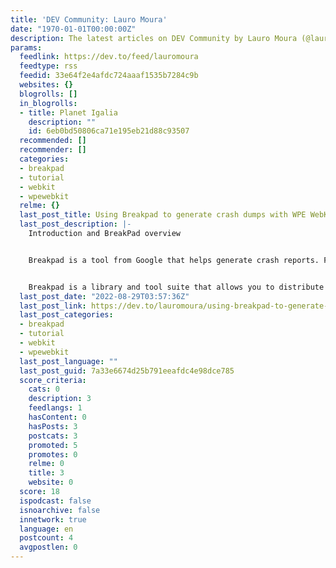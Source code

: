 ```yaml
---
title: 'DEV Community: Lauro Moura'
date: "1970-01-01T00:00:00Z"
description: The latest articles on DEV Community by Lauro Moura (@lauromoura).
params:
  feedlink: https://dev.to/feed/lauromoura
  feedtype: rss
  feedid: 33e64f2e4afdc724aaaf1535b7284c9b
  websites: {}
  blogrolls: []
  in_blogrolls:
  - title: Planet Igalia
    description: ""
    id: 6eb0bd50806ca71e195eb21d88c93507
  recommended: []
  recommender: []
  categories:
  - breakpad
  - tutorial
  - webkit
  - wpewebkit
  relme: {}
  last_post_title: Using Breakpad to generate crash dumps with WPE WebKit
  last_post_description: |-
    Introduction and BreakPad overview


    Breakpad is a tool from Google that helps generate crash reports. From its description:


    Breakpad is a library and tool suite that allows you to distribute an
  last_post_date: "2022-08-29T03:57:36Z"
  last_post_link: https://dev.to/lauromoura/using-breakpad-to-generate-crash-dumps-with-wpe-webkit-5da8
  last_post_categories:
  - breakpad
  - tutorial
  - webkit
  - wpewebkit
  last_post_language: ""
  last_post_guid: 7a33e6674d25b791eeafdc4e98dce785
  score_criteria:
    cats: 0
    description: 3
    feedlangs: 1
    hasContent: 0
    hasPosts: 3
    postcats: 3
    promoted: 5
    promotes: 0
    relme: 0
    title: 3
    website: 0
  score: 18
  ispodcast: false
  isnoarchive: false
  innetwork: true
  language: en
  postcount: 4
  avgpostlen: 0
---
```


